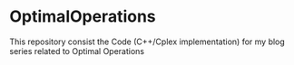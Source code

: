# OptimalOperations
This repository consist the Code (C++/Cplex implementation) for my blog series related to Optimal Operations
